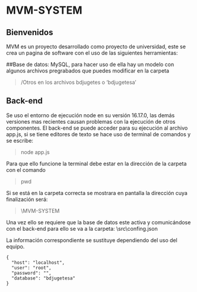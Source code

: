 # MVM-SYSTEM

## Bienvenidos 
MVM es un proyecto desarrollado como proyecto de universidad, este se crea un pagina de software con el uso de las siguientes herramientas:

##Base de datos: 
MySQL, para hacer uso de ella hay un modelo con algunos archivos pregrabados que puedes modificar en la carpeta 
>/Otros en los archivos bdjugetes o ‘bdjugetesa’

## Back-end 
Se uso el entorno de ejecución node en su versión 16.17.0, las demás versiones mas recientes causan problemas con la ejecución de otros componentes. El back-end  se puede acceder para su ejecución al archivo app.js, si se tiene editores de texto se hace uso de terminal de comandos y se escribe:

> node app.js 

Para que ello funcione la terminal debe estar en la dirección de la carpeta con el comando 

> pwd 

Si se está en la carpeta correcta se mostrara en pantalla la dirección cuya finalización será:

> \MVM-SYSTEM

Una vez ello se requiere que la base de datos este activa y comunicándose con el back-end  para ello se va a la carpeta:
\src\confing.json

La información correspondiente se sustituye dependiendo del uso del equipo.



    {
      "host": "localhost",
      "user": "root",
      "password": "",
      "database": "bdjugetesa"
    }
